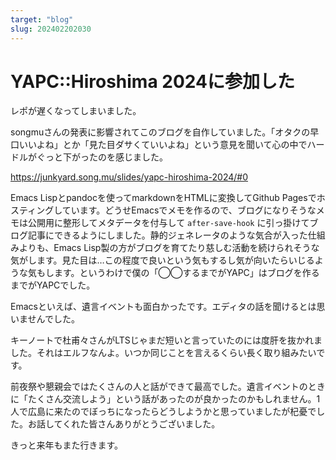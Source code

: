 ```yaml
---
target: "blog"
slug: 202402202030
---
```


# YAPC::Hiroshima 2024に参加した

レポが遅くなってしまいました。

songmuさんの発表に影響されてこのブログを自作していました。「オタクの早口いいよね」とか「見た目ダサくていいよね」という意見を聞いて心の中でハードルがぐっと下がったのを感じました。

<a href="https://junkyard.song.mu/slides/yapc-hiroshima-2024/#0">https://junkyard.song.mu/slides/yapc-hiroshima-2024/#0</a>

Emacs Lispとpandocを使ってmarkdownをHTMLに変換してGithub Pagesでホスティングしています。どうせEmacsでメモを作るので、ブログになりそうなメモは公開用に整形してメタデータを付与して `after-save-hook` に引っ掛けてブログ記事にできるようにしました。静的ジェネレータのような気合が入った仕組みよりも、Emacs Lisp製の方がブログを育てたり慈しむ活動を続けられそうな気がします。見た目は…この程度で良いという気もするし気が向いたらいじるような気もします。というわけで僕の「◯◯するまでがYAPC」はブログを作るまでがYAPCでした。

Emacsといえば、遺言イベントも面白かったです。エディタの話を聞けるとは思いませんでした。

キーノートで杜甫々さんがLTSじゃまだ短いと言っていたのには度肝を抜かれました。それはエルフなんよ。いつか同じことを言えるくらい長く取り組みたいです。

前夜祭や懇親会ではたくさんの人と話ができて最高でした。遺言イベントのときに「たくさん交流しよう」という話があったのが良かったのかもしれません。1人で広島に来たのでぼっちになったらどうしようかと思っていましたが杞憂でした。お話してくれた皆さんありがとうございました。

きっと来年もまた行きます。
